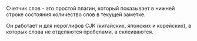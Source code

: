 Счетчик слов - это простой плагин, который показывает в нижней строке состояния количество слов в текущей заметке.

Он работает и для иероглифов CJK (китайских, японских и корейских), в которых слова не отделяются пробелами, а склеиваются.